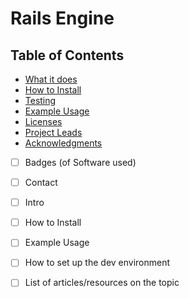 # Rails Engine

## Table of Contents
  - [What it does](#what-it-does)
  - [How to Install](#how-to-install)
  - [Testing](#testing)
  - [Example Usage](#feature-tests)
  - [Licenses](#licenses)
  - [Project Leads](#project-leads)
  - [Acknowledgments](#acknowledgments)
- [ ] Badges (of Software used)
- [ ] Contact
- [ ] Intro
- [ ] How to Install
- [ ] Example Usage
- [ ] How to set up the dev environment
- [ ] List of articles/resources on the topic


